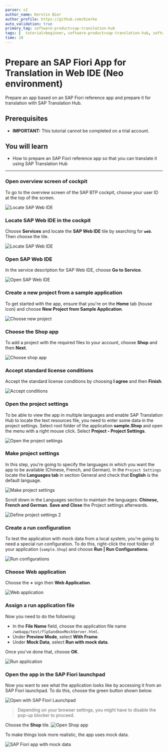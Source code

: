 ```yaml
---
parser: v2
author_name: Kerstin Bier
author_profile: https://github.com/bierke
auto_validation: true
primary_tag: software-product>sap-translation-hub
tags: [  tutorial>beginner, software-product>sap-translation-hub, software-product>sap-business-technology-platform, programming-tool>sapui5, tutorial>license ]
time: 10
---
```

# Prepare an SAP Fiori App for Translation in Web IDE (Neo environment)
<!-- description --> Prepare an app based on an SAP Fiori reference app and prepare it for translation with SAP Translation Hub.

## Prerequisites  
  - **IMPORTANT:** This tutorial cannot be completed on a trial account.

## You will learn  
  - How to prepare an SAP Fiori reference app so that you can translate it using SAP Translation Hub


---
### Open overview screen of cockpit

To go to the overview screen of the SAP BTP cockpit, choose your user ID at the top of the screen.

![Locate SAP Web IDE](sth-1.png)

### Locate SAP Web IDE in the cockpit

Choose **Services** and locate the **SAP Web IDE** tile by searching for **`web`**. Then choose the tile.

![Locate SAP Web IDE](sth-2.png)


### Open SAP Web IDE


In the service description for SAP Web IDE, choose **Go to Service**.

![Open SAP Web IDE](sth-3.png)


### Create a new project from a sample application


To get started with the app, ensure that you're on the **Home** tab (house icon) and choose **New Project from Sample Application**.

![Choose new project](sth-4.png)


### Choose the Shop app


To add a project with the required files to your account, choose **Shop** and then **Next**.

![Choose shop app](sth-5.png)


### Accept standard license conditions


Accept the standard license conditions by choosing **I agree** and then **Finish**.

![Accept conditions](sth-6.png)


### Open the project settings


To be able to view the app in multiple languages and enable SAP Translation Hub to locate the text resources file, you need to enter some data in the project settings.
Select root folder of the application **sample.Shop** and open the menu with a right mouse click.
Select **Project - Project Settings**.

![Open the project settings](sth-7.png)



### Make project settings


In this step, you're going to specify the languages in which you want the app to be available (Chinese, French, and German).
In the `Project Settings` locate the **Languages tab** in section General and check that **English** is the default language.

![Make project settings](sth-8.png)

Scroll down in the Languages section to maintain the languages: **Chinese, French and German**.
 **Save and Close** the Project settings afterwards.

![Define project settings 2](sth-9.png)


### Create a run configuration


To test the application with mock data from a local system, you're going to need a special run configuration. To do this, right-click the root folder of your application (`sample.Shop`) and choose **Run | Run Configurations**.

![Run configurations](sth-10.png)


### Choose Web application


Choose the **+** sign then **Web Application**.

![Web application](sth-10a.png)


### Assign a run application file


Now you need to do the following:

- In the **File Name** field, choose the application file name `/webapp/test/flpSandboxMockServer.html`.
- Under **Preview Mode**, select **With Frame**.
- Under **Mock Data**, select **Run with mock data**.

Once you've done that, choose **OK**.

![Run application](sth-11.png)


### Open the app in the SAP Fiori launchpad


Now you want to see what the application looks like by accessing it from an SAP Fiori launchpad. To do this, choose the green button shown below.

![Open with SAP Fiori Launchpad](sth-12.png)
> Depending on your browser settings, you might have to disable the pop-up blocker to proceed.

Choose the **Shop** tile.
![Open Shop app](sth-13.png)

To make things look more realistic, the app uses mock data.

![SAP Fiori app with mock data](sth-14.png)


